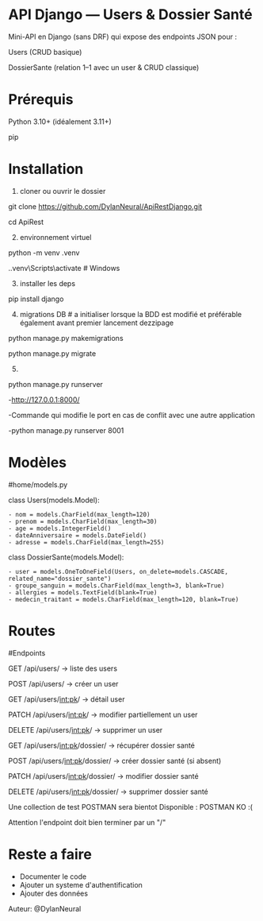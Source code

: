 # API Django — Users & Dossier Santé

Mini-API en Django (sans DRF) qui expose des endpoints JSON pour :

Users (CRUD basique)

DossierSante (relation 1–1 avec un user & CRUD classique)


# Prérequis

Python 3.10+ (idéalement 3.11+)

pip

# Installation
1) cloner ou ouvrir le dossier

git clone https://github.com/DylanNeural/ApiRestDjango.git

cd ApiRest

2) environnement virtuel
   
python -m venv .venv

.\.venv\Scripts\activate     # Windows

3) installer les deps
   
pip install django

4) migrations DB # a initialiser lorsque la BDD est modifié et préférable également avant premier lancement dezzipage
   
python manage.py makemigrations

python manage.py migrate

5) 
python manage.py runserver

-http://127.0.0.1:8000/

-Commande qui modifie le port en cas de conflit avec une autre application

-python manage.py runserver 8001


# Modèles

#home/models.py

class Users(models.Model):

    - nom = models.CharField(max_length=120)
    - prenom = models.CharField(max_length=30)
    - age = models.IntegerField()
    - dateAnniversaire = models.DateField()
    - adresse = models.CharField(max_length=255)

class DossierSante(models.Model):

    - user = models.OneToOneField(Users, on_delete=models.CASCADE, related_name="dossier_sante")
    - groupe_sanguin = models.CharField(max_length=3, blank=True)
    - allergies = models.TextField(blank=True)
    - medecin_traitant = models.CharField(max_length=120, blank=True)

# Routes

#Endpoints

GET    /api/users/                    → liste des users

POST   /api/users/                    → créer un user

GET    /api/users/<int:pk>/           → détail user

PATCH  /api/users/<int:pk>/           → modifier partiellement un user

DELETE /api/users/<int:pk>/           → supprimer un user

GET    /api/users/<int:pk>/dossier/    → récupérer dossier santé

POST   /api/users/<int:pk>/dossier/    → créer dossier santé (si absent)

PATCH  /api/users/<int:pk>/dossier/    → modifier dossier santé

DELETE /api/users/<int:pk>/dossier/    → supprimer dossier santé

Une collection de test POSTMAN sera bientot Disponible : POSTMAN KO :( 


Attention l'endpoint doit bien terminer par un "/"


# Reste a faire
- Documenter le code
- Ajouter un systeme d'authentification
- Ajouter des données

  
Auteur: @DylanNeural
